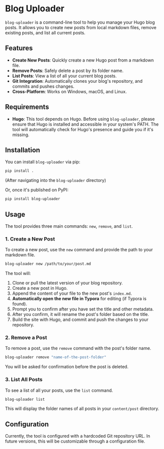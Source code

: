 # Blog Uploader

`blog-uploader` is a command-line tool to help you manage your Hugo blog posts. It allows you to create new posts from local markdown files, remove existing posts, and list all current posts.

## Features

- **Create New Posts**: Quickly create a new Hugo post from a markdown file.
- **Remove Posts**: Safely delete a post by its folder name.
- **List Posts**: View a list of all your current blog posts.
- **Git Integration**: Automatically clones your blog's repository, and commits and pushes changes.
- **Cross-Platform**: Works on Windows, macOS, and Linux.

## Requirements

- **Hugo**: This tool depends on Hugo. Before using `blog-uploader`, please ensure that Hugo is installed and accessible in your system's PATH. The tool will automatically check for Hugo's presence and guide you if it's missing.

## Installation

You can install `blog-uploader` via pip:

```bash
pip install .
```
(After navigating into the `blog-uploader` directory)

Or, once it's published on PyPI:
```bash
pip install blog-uploader
```

## Usage

The tool provides three main commands: `new`, `remove`, and `list`.

### 1. Create a New Post

To create a new post, use the `new` command and provide the path to your markdown file.

```bash
blog-uploader new /path/to/your/post.md
```

The tool will:
1. Clone or pull the latest version of your blog repository.
2. Create a new post in Hugo.
3. Append the content of your file to the new post's `index.md`.
4. **Automatically open the new file in Typora** for editing (if Typora is found).
5. Prompt you to confirm after you have set the title and other metadata.
6. After you confirm, it will rename the post's folder based on the title.
7. Build the site with Hugo, and commit and push the changes to your repository.

### 2. Remove a Post

To remove a post, use the `remove` command with the post's folder name.

```bash
blog-uploader remove "name-of-the-post-folder"
```

You will be asked for confirmation before the post is deleted.

### 3. List All Posts

To see a list of all your posts, use the `list` command.

```bash
blog-uploader list
```

This will display the folder names of all posts in your `content/post` directory.

## Configuration

Currently, the tool is configured with a hardcoded Git repository URL. In future versions, this will be customizable through a configuration file.
